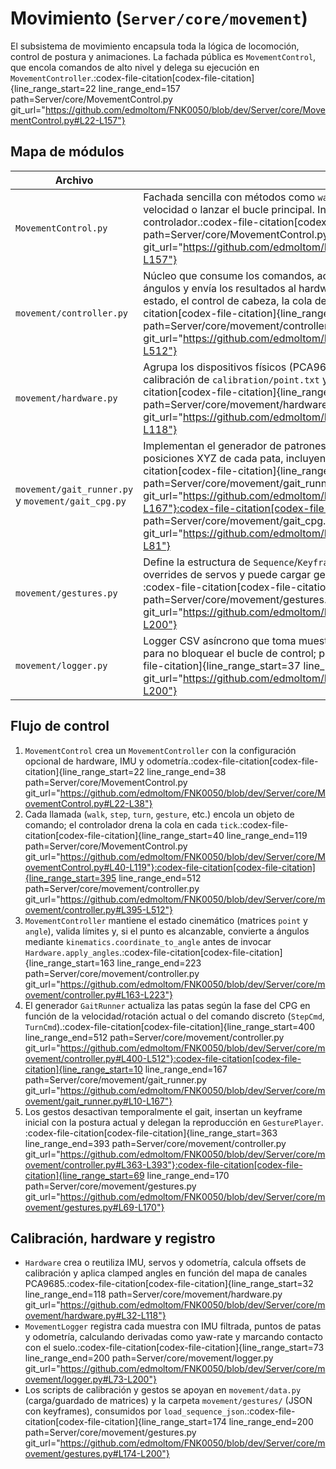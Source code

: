 # Movimiento (`Server/core/movement`)

El subsistema de movimiento encapsula toda la lógica de locomoción, control de postura y animaciones. La fachada pública es `MovementControl`, que encola comandos de alto nivel y delega su ejecución en `MovementController`.​:codex-file-citation[codex-file-citation]{line_range_start=22 line_range_end=157 path=Server/core/MovementControl.py git_url="https://github.com/edmoltom/FNK0050/blob/dev/Server/core/MovementControl.py#L22-L157"}​

## Mapa de módulos

| Archivo | Responsabilidad |
| --- | --- |
| `MovementControl.py` | Fachada sencilla con métodos como `walk`, `step`, `turn`, control de cabeza y utilidades para ajustar velocidad o lanzar el bucle principal. Internamente encola dataclasses de comando sobre la cola del controlador.​:codex-file-citation[codex-file-citation]{line_range_start=22 line_range_end=157 path=Server/core/MovementControl.py git_url="https://github.com/edmoltom/FNK0050/blob/dev/Server/core/MovementControl.py#L22-L157"}​ |
| `movement/controller.py` | Núcleo que consume los comandos, actualiza el estado de las patas, convierte coordenadas en ángulos y envía los resultados al hardware. Gestiona el generador de marcha, las transiciones de estado, el control de cabeza, la cola de gestos y el bucle de `tick`/`start_loop`.​:codex-file-citation[codex-file-citation]{line_range_start=31 line_range_end=512 path=Server/core/movement/controller.py git_url="https://github.com/edmoltom/FNK0050/blob/dev/Server/core/movement/controller.py#L31-L512"}​ |
| `movement/hardware.py` | Agrupa los dispositivos físicos (PCA9685, IMU, odometría, PID incremental y CPG), carga la calibración de `calibration/point.txt` y aplica offsets antes de escribir en los servos.​:codex-file-citation[codex-file-citation]{line_range_start=32 line_range_end=118 path=Server/core/movement/hardware.py git_url="https://github.com/edmoltom/FNK0050/blob/dev/Server/core/movement/hardware.py#L32-L118"}​ |
| `movement/gait_runner.py` y `movement/gait_cpg.py` | Implementan el generador de patrones centrales (CPG) y las rutinas que traducen la fase del CPG a posiciones XYZ de cada pata, incluyendo giros, pasos laterales y paradas suaves.​:codex-file-citation[codex-file-citation]{line_range_start=10 line_range_end=167 path=Server/core/movement/gait_runner.py git_url="https://github.com/edmoltom/FNK0050/blob/dev/Server/core/movement/gait_runner.py#L10-L167"}​​:codex-file-citation[codex-file-citation]{line_range_start=7 line_range_end=81 path=Server/core/movement/gait_cpg.py git_url="https://github.com/edmoltom/FNK0050/blob/dev/Server/core/movement/gait_cpg.py#L7-L81"}​ |
| `movement/gestures.py` | Define la estructura de `Sequence`/`Keyframe` y un `GesturePlayer` que interpola keyframes, admite overrides de servos y puede cargar gestos desde JSON para reproducir animaciones no locomotoras.​:codex-file-citation[codex-file-citation]{line_range_start=11 line_range_end=200 path=Server/core/movement/gestures.py git_url="https://github.com/edmoltom/FNK0050/blob/dev/Server/core/movement/gestures.py#L11-L200"}​ |
| `movement/logger.py` | Logger CSV asíncrono que toma muestras (IMU, patas, odometría) desde un hilo en segundo plano para no bloquear el bucle de control; permite registrar hooks de odometría.​:codex-file-citation[codex-file-citation]{line_range_start=37 line_range_end=200 path=Server/core/movement/logger.py git_url="https://github.com/edmoltom/FNK0050/blob/dev/Server/core/movement/logger.py#L37-L200"}​ |

## Flujo de control

1. `MovementControl` crea un `MovementController` con la configuración opcional de hardware, IMU y odometría.​:codex-file-citation[codex-file-citation]{line_range_start=22 line_range_end=38 path=Server/core/MovementControl.py git_url="https://github.com/edmoltom/FNK0050/blob/dev/Server/core/MovementControl.py#L22-L38"}​
2. Cada llamada (`walk`, `step`, `turn`, `gesture`, etc.) encola un objeto de comando; el controlador drena la cola en cada `tick`.​:codex-file-citation[codex-file-citation]{line_range_start=40 line_range_end=119 path=Server/core/MovementControl.py git_url="https://github.com/edmoltom/FNK0050/blob/dev/Server/core/MovementControl.py#L40-L119"}​​:codex-file-citation[codex-file-citation]{line_range_start=395 line_range_end=512 path=Server/core/movement/controller.py git_url="https://github.com/edmoltom/FNK0050/blob/dev/Server/core/movement/controller.py#L395-L512"}​
3. `MovementController` mantiene el estado cinemático (matrices `point` y `angle`), valida límites y, si el punto es alcanzable, convierte a ángulos mediante `kinematics.coordinate_to_angle` antes de invocar `Hardware.apply_angles`.​:codex-file-citation[codex-file-citation]{line_range_start=163 line_range_end=223 path=Server/core/movement/controller.py git_url="https://github.com/edmoltom/FNK0050/blob/dev/Server/core/movement/controller.py#L163-L223"}​
4. El generador `GaitRunner` actualiza las patas según la fase del CPG en función de la velocidad/rotación actual o del comando discreto (`StepCmd`, `TurnCmd`).​:codex-file-citation[codex-file-citation]{line_range_start=400 line_range_end=512 path=Server/core/movement/controller.py git_url="https://github.com/edmoltom/FNK0050/blob/dev/Server/core/movement/controller.py#L400-L512"}​​:codex-file-citation[codex-file-citation]{line_range_start=10 line_range_end=167 path=Server/core/movement/gait_runner.py git_url="https://github.com/edmoltom/FNK0050/blob/dev/Server/core/movement/gait_runner.py#L10-L167"}​
5. Los gestos desactivan temporalmente el gait, insertan un keyframe inicial con la postura actual y delegan la reproducción en `GesturePlayer`.​:codex-file-citation[codex-file-citation]{line_range_start=363 line_range_end=393 path=Server/core/movement/controller.py git_url="https://github.com/edmoltom/FNK0050/blob/dev/Server/core/movement/controller.py#L363-L393"}​​:codex-file-citation[codex-file-citation]{line_range_start=69 line_range_end=170 path=Server/core/movement/gestures.py git_url="https://github.com/edmoltom/FNK0050/blob/dev/Server/core/movement/gestures.py#L69-L170"}​

## Calibración, hardware y registro

- `Hardware` crea o reutiliza IMU, servos y odometría, calcula offsets de calibración y aplica clamped angles en función del mapa de canales PCA9685.​:codex-file-citation[codex-file-citation]{line_range_start=32 line_range_end=118 path=Server/core/movement/hardware.py git_url="https://github.com/edmoltom/FNK0050/blob/dev/Server/core/movement/hardware.py#L32-L118"}​
- `MovementLogger` registra cada muestra con IMU filtrada, puntos de patas y odometría, calculando derivadas como yaw-rate y marcando contacto con el suelo.​:codex-file-citation[codex-file-citation]{line_range_start=73 line_range_end=200 path=Server/core/movement/logger.py git_url="https://github.com/edmoltom/FNK0050/blob/dev/Server/core/movement/logger.py#L73-L200"}​
- Los scripts de calibración y gestos se apoyan en `movement/data.py` (carga/guardado de matrices) y la carpeta `movement/gestures/` (JSON con keyframes), consumidos por `load_sequence_json`.​:codex-file-citation[codex-file-citation]{line_range_start=174 line_range_end=200 path=Server/core/movement/gestures.py git_url="https://github.com/edmoltom/FNK0050/blob/dev/Server/core/movement/gestures.py#L174-L200"}​

